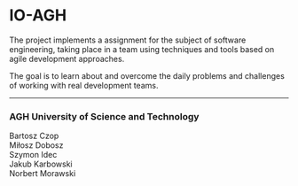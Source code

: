 # IO-AGH

The project implements a assignment for the subject of software engineering, taking place in a team using techniques and tools based on agile development approaches.

The goal is to learn about and overcome the daily problems and challenges of working with real development teams.

---

### AGH University of Science and Technology

Bartosz Czop </br>
Miłosz Dobosz </br>
Szymon Idec </br>
Jakub Karbowski </br>
Norbert Morawski